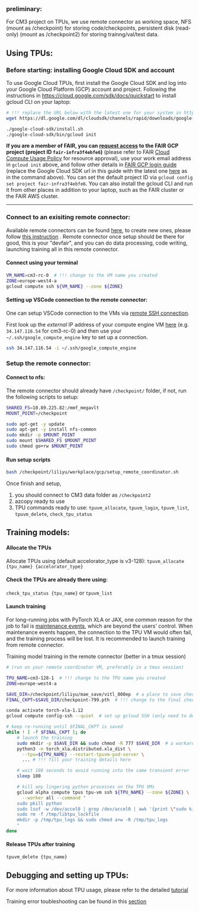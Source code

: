 ### preliminary:
For CM3 project on TPUs, we use remote connector as working space, NFS (mount as /checkpoint) for storing code/checkpoints, persistent disk (read-only) (mount as /checkpoint2) for storing trainng/val/test data. 


## Using TPUs:

### Before starting: installing Google Cloud SDK and account

To use Google Cloud TPUs, first install the Google Cloud SDK and log into your Google Cloud Platform (GCP) account and project. Following the instructions in https://cloud.google.com/sdk/docs/quickstart to install gcloud CLI on your laptop:

```bash
# !!! replace the URL below with the latest one for your system in https://cloud.google.com/sdk/docs/install-sdk
wget https://dl.google.com/dl/cloudsdk/channels/rapid/downloads/google-cloud-sdk-377.0.0-darwin-x86_64.tar.gz | tar -xz

./google-cloud-sdk/install.sh
./google-cloud-sdk/bin/gcloud init
```

**If you are a member of FAIR, you can [request access](https://fburl.com/wiki/1vtzt0o3) to the FAIR GCP project (project ID `fair-infra3f4ebfe6`)** (please refer to FAIR [Cloud Compute Usage Policy](https://fb.workplace.com/groups/FAIRinternal/permalink/9502789883102875/) for resource approval), use your work email address in `gcloud init` above, and follow other details in [FAIR GCP login guide](https://fburl.com/wiki/7kswgk2a) (replace the Google Cloud SDK url in this guide with the latest one [here](https://cloud.google.com/sdk/docs/quickstart#installing_the_latest_version) as in the command above). You can set the default project ID via `gcloud config set project fair-infra3f4ebfe6`. You can also install the gcloud CLI and run it from other places in addition to your laptop, such as the FAIR cluster or the FAIR AWS cluster.

---
### Connect to an exisiting remote connector: 
Available remote connectors can be found [here](https://console.cloud.google.com/compute/instances), to create new ones, please follow [this instruction](https://github.com/fairinternal/fair_gcp_tpu_docs/blob/main/README.md#using-a-remote-coordinator-vm-to-guard-against-maintenance-events) . 
Remote connector once setup should be there for good, this is your "devfair", and you can do data processing, code writing, launching training all in this remote connector. 


#### Connect using your terminal
```bash
VM_NAME=cm3-rc-0  # !!! change to the VM name you created
ZONE=europe-west4-a
gcloud compute ssh ${VM_NAME} --zone ${ZONE}
```
#### Setting up VSCode connection to the remote connector: 

One can setup VSCode connection to the VMs via [remote SSH connection](https://code.visualstudio.com/docs/remote/ssh).

First look up the *external* IP address of your compute engine VM [here](https://console.cloud.google.com/compute/instances) (e.g. `34.147.116.54` for cm3-rc-0) and then use your `~/.ssh/google_compute_engine` key to set up a connection.
```bash
ssh 34.147.116.54 -i ~/.ssh/google_compute_engine
```

### Setup the remote connector: 
#### Connect to nfs: 
The remote connector should already have `/checkpoint/` folder, if not, run the following scripts to setup: 
```bash
SHARED_FS=10.89.225.82:/mmf_megavlt
MOUNT_POINT=/checkpoint

sudo apt-get -y update
sudo apt-get -y install nfs-common
sudo mkdir -p $MOUNT_POINT
sudo mount $SHARED_FS $MOUNT_POINT
sudo chmod go+rw $MOUNT_POINT
```

#### Run setup scripts
```bash
bash /checkpoint/liliyu/workplace/gcp/setup_remote_coordinator.sh
```
Once finish and setup, 
1. you should connect to CM3 data folder as `/checkpoint2`
2. azcopy ready to use
3. TPU commands ready to use: `tpuvm_allocate`, `tpuvm_login`, `tpuvm_list`, `tpuvm_delete`, `check_tpu_status`



## Training models:
#### Allocate the TPUs 
Allocate TPUs using (default accelorator_type is v3-128):
`tpuvm_allocate {tpu_name} {accelorator_type}`

#### Check the TPUs are already there using: 
`check_tpu_status {tpu_name}` or `tpuvm_list`

#### Launch training
For long-running jobs with PyTorch XLA or JAX, one common reason for the job to fail is [maintenance events](https://cloud.google.com/tpu/docs/maintenance-events), which are beyond the users' control. When maintenance events happen, the connection to the TPU VM would often fail, and the training process will be lost. It is recommended to launch training from remote connector.

Training model training in the remote connector (better in a tmux session)
```bash
# (run on your remote coordinator VM, preferably in a tmux session)

TPU_NAME=cm3-128-1  # !!! change to the TPU name you created
ZONE=europe-west4-a

SAVE_DIR=/checkpoint/liliyu/mae_save/vitl_800ep  # a place to save checkpoints (should be under NFS)
FINAL_CKPT=$SAVE_DIR/checkpoint-799.pth  # !!! change to the final checkpoint produced by your training

conda activate torch-xla-1.12
gcloud compute config-ssh --quiet  # set up gcloud SSH (only need to do this once)

# keep re-running until $FINAL_CKPT is saved
while ! [ -f $FINAL_CKPT ]; do
    # launch the training
    sudo mkdir -p $SAVE_DIR && sudo chmod -R 777 $SAVE_DIR  # a workaround for NFS UIDs (see "Troubleshooting")
    python3 -m torch_xla.distributed.xla_dist \
      --tpu=${TPU_NAME} --restart-tpuvm-pod-server \
      ... # !!! fill your training details here

    # wait 180 seconds to avoid running into the same transient error
    sleep 180

    # kill any lingering python processes on the TPU VMs
    gcloud alpha compute tpus tpu-vm ssh ${TPU_NAME} --zone ${ZONE} \
      --worker all --command "
    sudo pkill python
    sudo lsof -w /dev/accel0 | grep /dev/accel0 | awk '{print \"sudo kill -9 \" \$2}' | sort | uniq | sh
    sudo rm -f /tmp/libtpu_lockfile
    mkdir -p /tmp/tpu_logs && sudo chmod a+w -R /tmp/tpu_logs
    "
done
```
#### Release TPUs after training
```bash
tpuvm_delete {tpu_name}
```

## Debugging and setting up TPUs:
For more information about TPU usage, please refer to the detailed [tutorial](https://github.com/fairinternal/fair_gcp_tpu_docs/blob/main/README.md)

Training error toubleshooting can be found in this [section](https://github.com/fairinternal/fair_gcp_tpu_docs/blob/main/README.md#troubleshooting)